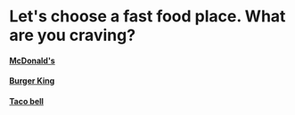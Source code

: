 # Let's choose a fast food place. What are you craving?

#### [McDonald's](../fast-food/mcdonalds.md)
#### [Burger King](../fast-food/burgerking.md)
#### [Taco bell](../fast-food/tacobell.md)